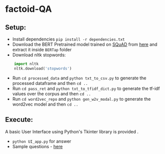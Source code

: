 # factoid-QA

## Setup:
- Install dependencies `pip install -r dependencies.txt`
- Download the BERT Pretrained model trained on [SQuAD](https://rajpurkar.github.io/SQuAD-explorer/) from [here](https://www.dropbox.com/s/8jnulb2l4v7ikir/model.zip) and extract it inside `BERTap` folder
- Download nltk stopwords:
```python
    import nltk
    nltk.download('stopwords')
```
- Run `cd processed_data` and `python txt_to_csv.py` to generate the processed dataframe and then `cd ..`
- Run `cd pass_ret` and `python txt_to_tfidf_dict.py` to generate the tf-idf values over the corpus and then `cd ..`
- Run `cd word2vec_repo` and `python gen_w2v_modal.py` to generate the word2vec model and then `cd ..`

## Execute:
A basic User Interface using Python's Tkinter library is provided .
- `python UI_app.py` for answer
- Sample questions - [here](https://github.com/akashmondal1810/factoid-QA/blob/master/documents/Question.csv)
